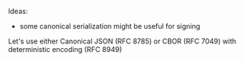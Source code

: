 Ideas:

* some canonical serialization might be useful for signing

Let's use either Canonical JSON (RFC 8785) or CBOR (RFC 7049) with deterministic encoding (RFC 8949)
